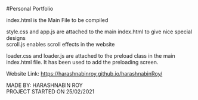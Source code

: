 #Personal Portfolio

index.html is the Main File to be compiled <br>

style.css and app.js are attached to the main index.html to give nice special designs <br>
scroll.js enables scroll effects in the website <br>

loader.css and loader.js are attached to the preload class in the main index.html file. It has been used to add the preloading screen. <br>

Website Link: https://harashnabinroy.github.io/harashnabinRoy/

MADE BY: HARASHNABIN ROY <br>
PROJECT STARTED ON 25/02/2021
